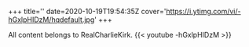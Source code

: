 +++
title=''
date=2020-10-19T19:54:35Z
cover='https://i.ytimg.com/vi/-hGxlpHIDzM/hqdefault.jpg'
+++

All content belongs to RealCharlieKirk.
{{< youtube -hGxlpHIDzM >}}
